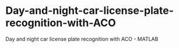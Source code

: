 # Day-and-night-car-license-plate-recognition-with-ACO
Day and night car license plate recognition with ACO - MATLAB
